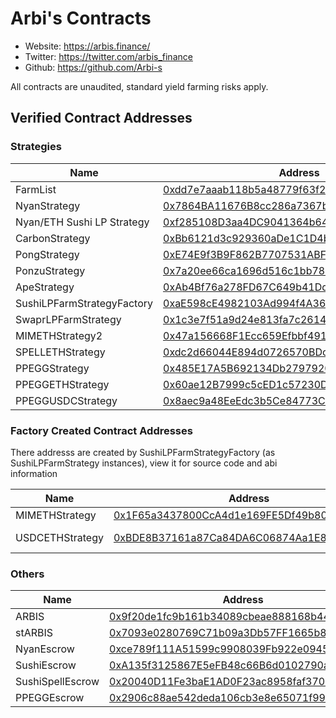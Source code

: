 # Arbi's Contracts

- Website: https://arbis.finance/ 
- Twitter: https://twitter.com/arbis_finance
- Github: https://github.com/Arbi-s

All contracts are unaudited, standard yield farming risks apply.

## Verified Contract Addresses

### Strategies
| Name | Address |
| --- | --- |
| FarmList | [0xdd7e7aaab118b5a48779f63f2d3f0b49ce0cedca](https://arbiscan.io/address/0xdd7e7aaab118b5a48779f63f2d3f0b49ce0cedca)"
| NyanStrategy | [0x7864BA11676B8cc286a7367b3cfd504968920B3a](https://arbiscan.io/address/0x7864BA11676B8cc286a7367b3cfd504968920B3a)|
| Nyan/ETH Sushi LP Strategy | [0xf285108D3aa4DC9041364b64297979979a7Ec7B9](https://arbiscan.io/address/0xf285108D3aa4DC9041364b64297979979a7Ec7B9)|
| CarbonStrategy | [0xBb6121d3c929360aDe1C1D4b515CF5c2FC331fc2](https://arbiscan.io/address/0xBb6121d3c929360aDe1C1D4b515CF5c2FC331fc2)|
| PongStrategy | [0xE74E9f3B9F862B7707531ABF425621F53050A7ec](https://arbiscan.io/address/0xE74E9f3B9F862B7707531ABF425621F53050A7ec)|
| PonzuStrategy | [0x7a20ee66ca1696d516c1bb780ae153ee1de36b24](https://arbiscan.io/address/0x7a20ee66ca1696d516c1bb780ae153ee1de36b24)|
| ApeStrategy | [0xAb4Bf76a278FD67C649b41Dd8f349Ec87cd2621A](https://arbiscan.io/address/0xAb4Bf76a278FD67C649b41Dd8f349Ec87cd2621A)|
| SushiLPFarmStrategyFactory | [0xaE598cE4982103Ad994f4A368DBD5F8b8b11b9fB](https://arbiscan.io/address/0xaE598cE4982103Ad994f4A368DBD5F8b8b11b9fB)|
| SwaprLPFarmStrategy | [0x1c3e7f51a9d24e813fa7c2614713b727a4da1a56](https://arbiscan.io/address/0x1c3e7f51a9d24e813fa7c2614713b727a4da1a56) |
| MIMETHStrategy2 | [0x47a156668F1Ecc659Efbbf4910508Ace1b46a49b](https://arbiscan.io/address/0x47a156668F1Ecc659Efbbf4910508Ace1b46a49b) |
| SPELLETHStrategy | [0xdc2d66044E894d0726570BDc03d2123ab8F2Cd51](https://arbiscan.io/address/0xdc2d66044E894d0726570BDc03d2123ab8F2Cd51) |
| PPEGGStrategy | [0x485E17A5B692134Db279792054c6CC0B72bd183D](https://arbiscan.io/address/0x485E17A5B692134Db279792054c6CC0B72bd183D) |
| PPEGGETHStrategy | [0x60ae12B7999c5cED1c57230D2040fD1e5CAb3cF5](https://arbiscan.io/address/0x60ae12B7999c5cED1c57230D2040fD1e5CAb3cF5) |
| PPEGGUSDCStrategy | [0x8aec9a48EeEdc3b5Ce84773C03b1788406ecA989](https://arbiscan.io/address/0x8aec9a48EeEdc3b5Ce84773C03b1788406ecA989) |

### Factory Created Contract Addresses
There addresss are created by SushiLPFarmStrategyFactory (as SushiLPFarmStrategy instances), view it for source code and abi information

| Name | Address | Notes |
| --- | --- | --- |
| MIMETHStrategy | [0x1F65a3437800CcA4d1e169FE5Df49b809ef5830D](https://arbiscan.io/address/0x1F65a3437800CcA4d1e169FE5Df49b809ef5830D)||
| USDCETHStrategy | [0xBDE8B37161a87Ca84DA6C06874Aa1E8F7AE05703](https://arbiscan.io/address/0xBDE8B37161a87Ca84DA6C06874Aa1E8F7AE05703)| Deployed from factory 0xCFdA66EA159D38F362F8595c255E543c184Ef20b |

### Others
| Name | Address |
| --- | --- |
| ARBIS | [0x9f20de1fc9b161b34089cbeae888168b44b03461](https://arbiscan.io/token/0x9f20de1fc9b161b34089cbeae888168b44b03461) 
| stARBIS | [0x7093e0280769C71b09a3Db57FF1665b8B29d3a3d](https://arbiscan.io/address/0x7093e0280769C71b09a3Db57FF1665b8B29d3a3d)|
| NyanEscrow| [0xce789f111A51599c9908039Fb922e0945AB555be](https://arbiscan.io/address/0xce789f111A51599c9908039Fb922e0945AB555be)|
| SushiEscrow | [0xA135f3125867E5eFB48c66B6d0102790aFfEfa40](https://arbiscan.io/address/0xA135f3125867E5eFB48c66B6d0102790aFfEfa40)|
| SushiSpellEscrow | [0x20040D11Fe3baE1AD0F23ac8958faf370F5CFcf4](https://arbiscan.io/address/0x20040D11Fe3baE1AD0F23ac8958faf370F5CFcf4) |
| PPEGGEscrow | [0x2906c88ae542deda106cb3e8e65071f99dbe1a95](https://arbiscan.io/address/0x2906c88ae542deda106cb3e8e65071f99dbe1a95) |

